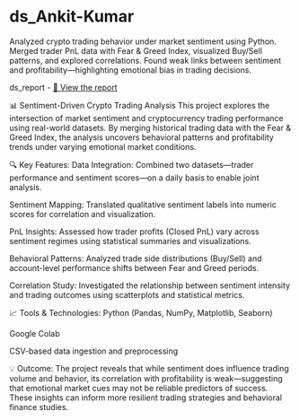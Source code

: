 # ds_Ankit-Kumar
Analyzed crypto trading behavior under market sentiment using Python. Merged trader PnL data with Fear &amp; Greed Index, visualized Buy/Sell patterns, and explored correlations. Found weak links between sentiment and profitability—highlighting emotional bias in trading decisions.

ds_report - [📄 View the report](ds_report.pdf)


📊 Sentiment-Driven Crypto Trading Analysis
This project explores the intersection of market sentiment and cryptocurrency trading performance using real-world datasets. By merging historical trading data with the Fear & Greed Index, the analysis uncovers behavioral patterns and profitability trends under varying emotional market conditions.

🔍 Key Features:
Data Integration: Combined two datasets—trader performance and sentiment scores—on a daily basis to enable joint analysis.

Sentiment Mapping: Translated qualitative sentiment labels into numeric scores for correlation and visualization.

PnL Insights: Assessed how trader profits (Closed PnL) vary across sentiment regimes using statistical summaries and visualizations.

Behavioral Patterns: Analyzed trade side distributions (Buy/Sell) and account-level performance shifts between Fear and Greed periods.

Correlation Study: Investigated the relationship between sentiment intensity and trading outcomes using scatterplots and statistical metrics.

📈 Tools & Technologies:
Python (Pandas, NumPy, Matplotlib, Seaborn)

Google Colab

CSV-based data ingestion and preprocessing

💡 Outcome:
The project reveals that while sentiment does influence trading volume and behavior, its correlation with profitability is weak—suggesting that emotional market cues may not be reliable predictors of success. These insights can inform more resilient trading strategies and behavioral finance studies.



